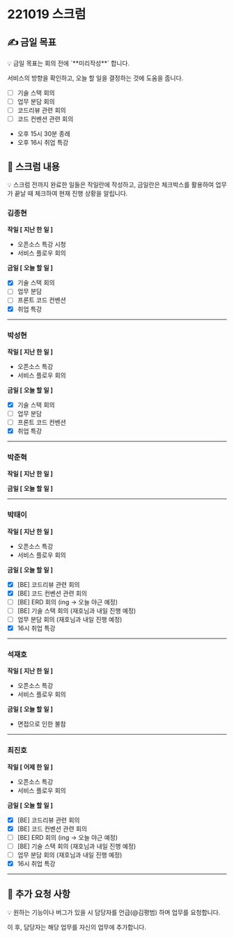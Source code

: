 # 221019 스크럼

## ✍ 금일 목표

<aside>
💡 금일 목표는 회의 전에 `**미리작성**` 합니다.

서비스의 방향을 확인하고, 오늘 할 일을 결정하는 것에 도움을 줍니다.

</aside>

- [ ]  기술 스택 회의
- [ ]  업무 분담 회의
- [ ]  코드리뷰 관련 회의
- [ ]  코드 컨벤션 관련 회의
- 오후 15시 30분 종례
- 오후 16시 취업 특강

## 📑 스크럼 내용

<aside>
💡 스크럼 전까지 완료한 일들은 작일란에 작성하고, 
금일란은 체크박스를 활용하여 업무가 끝날 때 체크하여 현재 진행 상황을 알립니다.

</aside>

### 김종현

**작일 [ 지난 한 일 ]**

- 오픈소스 특강 시청
- 서비스 플로우 회의

**금일 [ 오늘 할 일 ]**

- [x]  기술 스택 회의
- [ ]  업무 분담
- [ ]  프론트 코드 컨벤션
- [x]  취업 특강

---

### 박성현

**작일 [ 지난 한 일 ]**

- 오픈소스 특강
- 서비스 플로우 회의

**금일 [ 오늘 할 일 ]**

- [x]  기술 스택 회의
- [ ]  업무 분담
- [ ]  프론트 코드 컨벤션
- [x]  취업 특강

---

### 박준혁

**작일 [ 지난 한 일 ]**

**금일 [ 오늘 할 일 ]**

---

### 박태이

**작일 [ 지난 한 일 ]**

- 오픈소스 특강
- 서비스 플로우 회의

**금일 [ 오늘 할 일 ]**

- [x]  [BE] 코드리뷰 관련 회의
- [x]  [BE] 코드 컨벤션 관련 회의
- [ ]  [BE] ERD 회의 (ing → 오늘 야근 예정)
- [ ]  [BE] 기술 스택 회의 (재호님과 내일 진행 예정)
- [ ]  업무 분담 회의 (재호님과 내일 진행 예정)
- [x]  16시 취업 특강

---

### 석재호

**작일 [ 지난 한 일 ]**

- 오픈소스 특강
- 서비스 플로우 회의

**금일 [ 오늘 할 일 ]**

- 면접으로 인한 불참

---

### 최진호

**작일 [ 어제 한 일 ]**

- 오픈소스 특강
- 서비스 플로우 회의

**금일 [ 오늘 할 일 ]**

- [x]  [BE] 코드리뷰 관련 회의
- [x]  [BE] 코드 컨벤션 관련 회의
- [ ]  [BE] ERD 회의 (ing → 오늘 야근 예정)
- [ ]  [BE] 기술 스택 회의 (재호님과 내일 진행 예정)
- [ ]  업무 분담 회의 (재호님과 내일 진행 예정)
- [x]  16시 취업 특강

---

## 📢 추가 요청 사항

<aside>
💡 원하는 기능이나 버그가 있을 시 담당자를 언급(@김평범) 하며 업무를 요청합니다.

이 후, 담당자는 해당 업무를 자신의 업무에 추가합니다.

</aside>